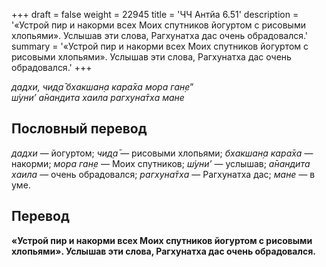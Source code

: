 +++
draft = false
weight = 22945
title = 'ЧЧ Антйа 6.51'
description = '«Устрой пир и накорми всех Моих спутников йогуртом с рисовыми хлопьями». Услышав эти слова, Рагхунатха дас очень обрадовался.'
summary = '«Устрой пир и накорми всех Моих спутников йогуртом с рисовыми хлопьями». Услышав эти слова, Рагхунатха дас очень обрадовался.'
+++

_дадхи,_ _чид̣а̄ бхакшан̣а кара̄ха мора ган̣е_”  
_ш́уни’ а̄нандита хаила рагхуна̄тха мане_

## Пословный перевод

_дадхи_ — йогуртом; _чид̣а̄_ — рисовыми хлопьями; _бхакшан̣а_ _кара̄ха_ — накорми; _мора_ _ган̣е_ — Моих спутников; _ш́уни’_ — услышав; _а̄нандита_ _хаила_ — очень обрадовался; _рагхуна̄тха_ — Рагхунатха дас; _мане_ — в уме.

## Перевод

**«Устрой пир и накорми всех Моих спутников йогуртом с рисовыми хлопьями». Услышав эти слова, Рагхунатха дас очень обрадовался.**
